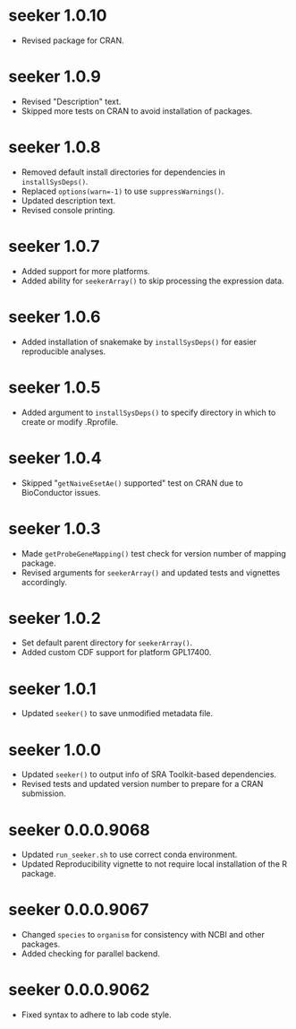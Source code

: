 # seeker 1.0.10
* Revised package for CRAN.

# seeker 1.0.9
* Revised "Description" text.
* Skipped more tests on CRAN to avoid installation of packages.

# seeker 1.0.8
* Removed default install directories for dependencies in `installSysDeps()`.
* Replaced `options(warn=-1)` to use `suppressWarnings()`.
* Updated description text.
* Revised console printing.

# seeker 1.0.7
* Added support for more platforms.
* Added ability for `seekerArray()` to skip processing the expression data.

# seeker 1.0.6
* Added installation of snakemake by `installSysDeps()` for easier reproducible analyses.

# seeker 1.0.5
* Added argument to `installSysDeps()` to specify directory in which to create or modify .Rprofile.

# seeker 1.0.4
* Skipped "`getNaiveEsetAe()` supported" test on CRAN due to BioConductor issues.

# seeker 1.0.3
* Made `getProbeGeneMapping()` test check for version number of mapping package.
* Revised arguments for `seekerArray()` and updated tests and vignettes accordingly.

# seeker 1.0.2
* Set default parent directory for `seekerArray()`.
* Added custom CDF support for platform GPL17400.

# seeker 1.0.1
* Updated `seeker()` to save unmodified metadata file.

# seeker 1.0.0
* Updated `seeker()` to output info of SRA Toolkit-based dependencies.
* Revised tests and updated version number to prepare for a CRAN submission.

# seeker 0.0.0.9068
* Updated `run_seeker.sh` to use correct conda environment.
* Updated Reproducibility vignette to not require local installation of the R package. 

# seeker 0.0.0.9067
* Changed `species` to `organism` for consistency with NCBI and other packages.
* Added checking for parallel backend.

# seeker 0.0.0.9062
* Fixed syntax to adhere to lab code style.
